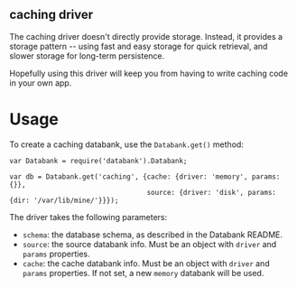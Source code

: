 caching driver
--------------

The caching driver doesn't directly provide storage. Instead, it
provides a storage pattern -- using fast and easy storage for quick
retrieval, and slower storage for long-term persistence.

Hopefully using this driver will keep you from having to write caching
code in your own app.

Usage
=====

To create a caching databank, use the `Databank.get()` method:

    var Databank = require('databank').Databank;
    
    var db = Databank.get('caching', {cache: {driver: 'memory', params: {}},
                                      source: {driver: 'disk', params: {dir: '/var/lib/mine/'}}});
    
The driver takes the following parameters:

* `schema`: the database schema, as described in the Databank README.
* `source`: the source databank info. Must be an object with `driver` and `params` properties.
* `cache`: the cache databank info. Must be an object with `driver` and `params` properties.
  If not set, a new `memory` databank will be used.
